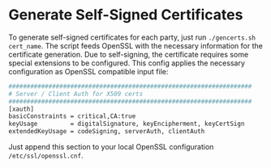 Generate Self-Signed Certificates
=================================

To generate self-signed certificates for each party, just run `./gencerts.sh cert_name`.
The script feeds OpenSSL with the necessary information for the certificate generation.
Due to self-signing, the certificate requires some special extensions to be configured.
This config applies the necessary configuration as OpenSSL compatible input file:
```bash
###################################################################
# Server / Client Auth for X509 certs
###################################################################
[xauth]
basicConstraints = critical,CA:true
keyUsage         = digitalSignature, keyEncipherment, keyCertSign
extendedKeyUsage = codeSigning, serverAuth, clientAuth
```
Just append this section to your local OpenSSL configuration `/etc/ssl/openssl.cnf`.